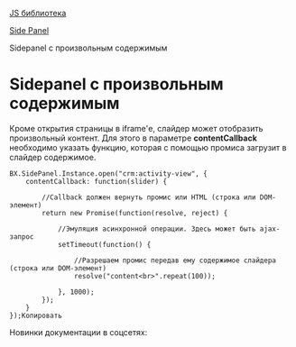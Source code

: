 [JS библиотека](/api_help/js_lib/index.php)

[Side Panel](/api_help/js_lib/sidepanel/index.php)

Sidepanel с произвольным содержимым

Sidepanel с произвольным содержимым
===================================

Кроме открытия страницы в iframe'е, слайдер может отобразить произвольный контент. Для этого в параметре **contentCallback** необходимо
указать функцию, которая с помощью промиса загрузит в слайдер содержимое.

```
BX.SidePanel.Instance.open("crm:activity-view", { 
	contentCallback: function(slider) {
	
		//Callback должен вернуть промис или HTML (строка или DOM-элемент)
		return new Promise(function(resolve, reject) {
	
			//Эмуляция асинхронной операции. Здесь может быть ajax-запрос
			setTimeout(function() {
	
				//Разрешаем промис передав ему содержимое слайдера (строка или DOM-элемент)
				resolve("content<br>".repeat(100));
	
			}, 1000);
		});
	}
});Копировать
```

Новинки документации в соцсетях: